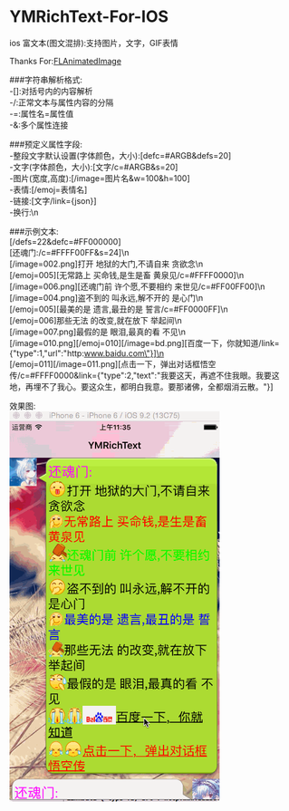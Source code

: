 # YMRichText-For-IOS

ios 富文本(图文混排):支持图片，文字，GIF表情

Thanks For:[FLAnimatedImage](https://github.com/Flipboard/FLAnimatedImage)

###字符串解析格式:<br>
  	-[]:对括号内的内容解析<br>
  	-/:正常文本与属性内容的分隔<br>
  	-=:属性名=属性值<br>
  	-&:多个属性连接<br>
  	
###预定义属性字段:<br>
    -整段文字默认设置(字体颜色，大小):[defc=#ARGB&defs=20]<br>
    -文字(字体颜色，大小):[文字/c=#ARGB&s=20]<br>
    -图片(宽度,高度):[/image=图片名&w=100&h=100]<br>
    -表情:[/emoj=表情名]<br>
    -链接:[文字/link={json}]<br>
    -换行:\n<br>
    
###示例文本:<br>
  [/defs=22&defc=#FF000000]<br>
  [还魂门:/c=#FFFF00FF&s=24]\n<br>
  [/image=002.png]打开 地狱的大门,不请自来 贪欲念\n<br>
  [/emoj=005][无常路上 买命钱,是生是畜 黄泉见/c=#FFFF0000]\n<br>
  [/image=006.png][还魂门前 许个愿,不要相约 来世见/c=#FF00FF00]\n<br>
  [/image=004.png]盗不到的 叫永远,解不开的 是心门\n<br>
  [/emoj=005][最美的是 遗言,最丑的是 誓言/c=#FF0000FF]\n<br>
  [/emoj=006]那些无法 的改变,就在放下 举起间\n<br>
  [/image=007.png]最假的是 眼泪,最真的看 不见\n<br>
  [/image=010.png][/emoj=010][/image=bd.png][百度一下，你就知道/link={\"type\":1,\"url\":\"http:www.baidu.com\"}]\n<br>
  [/emoj=011][/image=011.png][点击一下，弹出对话框悟空传/c=#FFFF0000&link={\"type\":2,\"text\":\"我要这天，再遮不住我眼。我要这地，再埋不了我心。要这众生，都明白我意。要那诸佛，全都烟消云散。\"}]<br>
  
效果图:<br>
![](https://github.com/YMSIR/YMRichText-For-IOS/blob/master/show.gif) 
